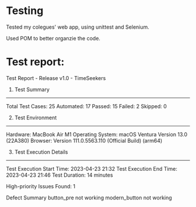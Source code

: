 # Testing

Tested my colegues' web app, using unittest and Selenium. 

Used POM to better organzie the code. 


# Test report: 


Test Report - Release v1.0 - TimeSeekers

1. Test Summary
---------------
Total Test Cases: 25
Automated: 17
Passed: 15
Failed: 2
Skipped: 0

2. Test Environment
-------------------
Hardware: MacBook Air M1
Operating System: macOS Ventura Version 13.0 (22A380)
Browser: Version 111.0.5563.110 (Official Build) (arm64)


3. Test Execution Details
-------------------------
Test Execution Start
Time: 2023-04-23 21:32
Test Execution End Time: 2023-04-23 21:46
Test Duration: 14 minutes

High-priority Issues Found: 1

Defect Summary
button_pre not working
modern_button not working			
			
			
			
			
			
			
			
			
			
			
			
			
			
			
			
			
			
			
